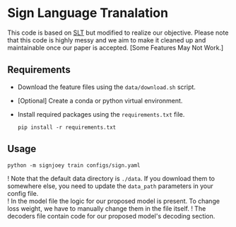 # Sign Language Tranalation 



This code is based on [SLT](https://github.com/neccam/slt) but modified to realize our objective. Please note that this code is highly messy and we aim to make it cleaned up and maintainable once our paper is accepted. [Some Features May Not Work.]
 
## Requirements
* Download the feature files using the `data/download.sh` script.

* [Optional] Create a conda or python virtual environment.

* Install required packages using the `requirements.txt` file.

    `pip install -r requirements.txt`

## Usage

  `python -m signjoey train configs/sign.yaml` 

! Note that the default data directory is `./data`. If you download them to somewhere else, you need to update the `data_path` parameters in your config file.   
! In the model file the logic for our proposed model is present. To change loss weight, we have to manually change them in the file itself.
! The decoders file contain code for our proposed model's decoding section.


